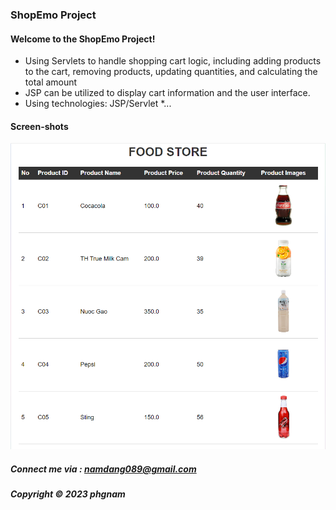 ### ShopEmo Project

#### Welcome to the ShopEmo Project!

- Using Servlets to handle shopping cart logic, including adding products to the cart, removing products, updating quantities, and calculating the total amount 
- JSP can be utilized to display cart information and the user interface.
- Using technologies: JSP/Servlet
  \*...

#### Screen-shots
![ShopEmo interface](https://github.com/phgnamm/ShopEmo/blob/master/screenshots/demo.png)

##### Connect me via : namdang089@gmail.com

##### Copyright &#169; 2023 phgnam
